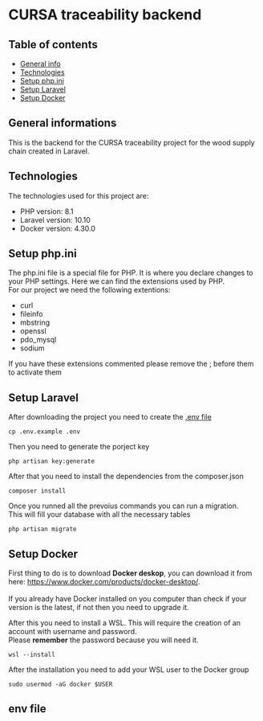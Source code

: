 # CURSA traceability backend

## Table of contents
* [General info](#general-informations)
* [Technologies](#technologies)
* [Setup php.ini](#setup-phpini)
* [Setup Laravel](#setup-laravel)
* [Setup Docker](#setup-docker)

## General informations
This is the backend for the CURSA traceability project for the wood supply chain created in Laravel.

## Technologies
The technologies used for this project are:
* PHP version: 8.1
* Laravel version: 10.10
* Docker version: 4.30.0

## Setup php.ini
The php.ini file is a special file for PHP. It is where you declare changes to your PHP settings. Here we can find the extensions used by PHP.<br>
For our project we need the following extentions:
* curl
* fileinfo
* mbstring
* openssl
* pdo_mysql
* sodium

If you have these extensions commented please remove the ; before them to activate them

## Setup Laravel
After downloading the project you need to create the [.env file](#env-file)
```
cp .env.example .env
```
Then you need to generate the porject key
```
php artisan key:generate
```
After that you need to install the dependencies from the composer.json
```
composer install
```
Once you runned all the prevoius commands you can run a migration.<br>
This will fill your database with all the necessary tables
```
php artisan migrate
```
## Setup Docker
First thing to do is to download **Docker deskop**, you can download it from here: https://www.docker.com/products/docker-desktop/. <br>
<br>
If you already have Docker installed on you computer than check if your version is the latest, if not then you need to upgrade it.

After this you need to install a WSL. This will require the creation of an account with username and password.<br>
Please **remember** the password because you will need it.
```
wsl --install
```
After the installation you need to add your WSL user to the Docker group
```
sudo usermod -aG docker $USER
```

## env file
